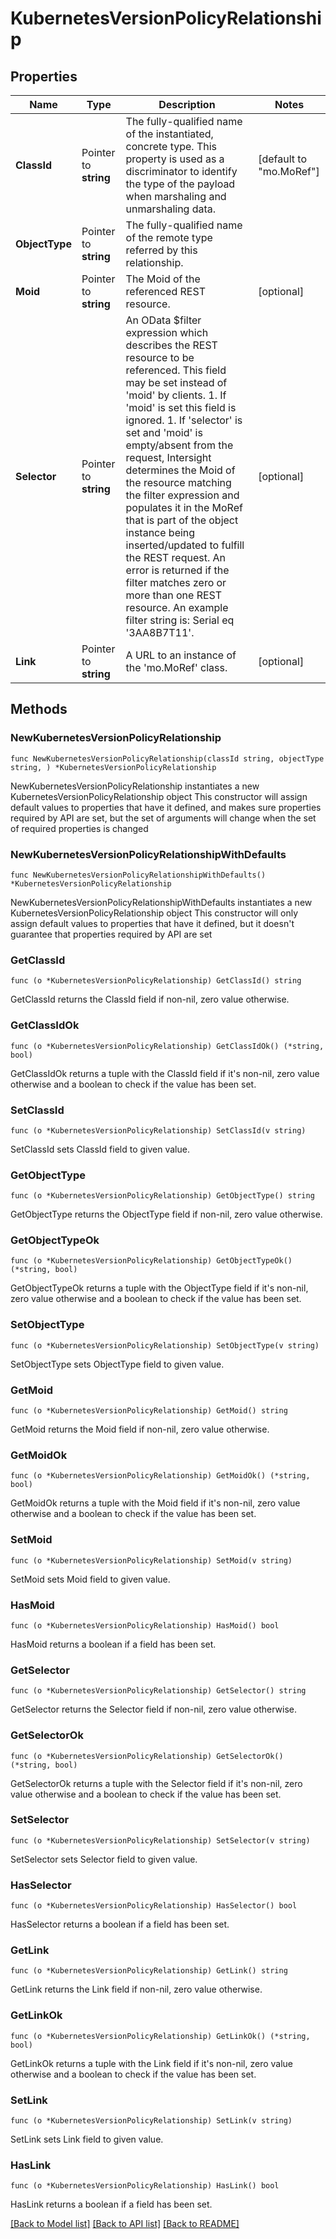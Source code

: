 # KubernetesVersionPolicyRelationship

## Properties

Name | Type | Description | Notes
------------ | ------------- | ------------- | -------------
**ClassId** | Pointer to **string** | The fully-qualified name of the instantiated, concrete type. This property is used as a discriminator to identify the type of the payload when marshaling and unmarshaling data. | [default to "mo.MoRef"]
**ObjectType** | Pointer to **string** | The fully-qualified name of the remote type referred by this relationship. | 
**Moid** | Pointer to **string** | The Moid of the referenced REST resource. | [optional] 
**Selector** | Pointer to **string** | An OData $filter expression which describes the REST resource to be referenced. This field may be set instead of &#39;moid&#39; by clients. 1. If &#39;moid&#39; is set this field is ignored. 1. If &#39;selector&#39; is set and &#39;moid&#39; is empty/absent from the request, Intersight determines the Moid of the resource matching the filter expression and populates it in the MoRef that is part of the object instance being inserted/updated to fulfill the REST request. An error is returned if the filter matches zero or more than one REST resource. An example filter string is: Serial eq &#39;3AA8B7T11&#39;. | [optional] 
**Link** | Pointer to **string** | A URL to an instance of the &#39;mo.MoRef&#39; class. | [optional] 

## Methods

### NewKubernetesVersionPolicyRelationship

`func NewKubernetesVersionPolicyRelationship(classId string, objectType string, ) *KubernetesVersionPolicyRelationship`

NewKubernetesVersionPolicyRelationship instantiates a new KubernetesVersionPolicyRelationship object
This constructor will assign default values to properties that have it defined,
and makes sure properties required by API are set, but the set of arguments
will change when the set of required properties is changed

### NewKubernetesVersionPolicyRelationshipWithDefaults

`func NewKubernetesVersionPolicyRelationshipWithDefaults() *KubernetesVersionPolicyRelationship`

NewKubernetesVersionPolicyRelationshipWithDefaults instantiates a new KubernetesVersionPolicyRelationship object
This constructor will only assign default values to properties that have it defined,
but it doesn't guarantee that properties required by API are set

### GetClassId

`func (o *KubernetesVersionPolicyRelationship) GetClassId() string`

GetClassId returns the ClassId field if non-nil, zero value otherwise.

### GetClassIdOk

`func (o *KubernetesVersionPolicyRelationship) GetClassIdOk() (*string, bool)`

GetClassIdOk returns a tuple with the ClassId field if it's non-nil, zero value otherwise
and a boolean to check if the value has been set.

### SetClassId

`func (o *KubernetesVersionPolicyRelationship) SetClassId(v string)`

SetClassId sets ClassId field to given value.


### GetObjectType

`func (o *KubernetesVersionPolicyRelationship) GetObjectType() string`

GetObjectType returns the ObjectType field if non-nil, zero value otherwise.

### GetObjectTypeOk

`func (o *KubernetesVersionPolicyRelationship) GetObjectTypeOk() (*string, bool)`

GetObjectTypeOk returns a tuple with the ObjectType field if it's non-nil, zero value otherwise
and a boolean to check if the value has been set.

### SetObjectType

`func (o *KubernetesVersionPolicyRelationship) SetObjectType(v string)`

SetObjectType sets ObjectType field to given value.


### GetMoid

`func (o *KubernetesVersionPolicyRelationship) GetMoid() string`

GetMoid returns the Moid field if non-nil, zero value otherwise.

### GetMoidOk

`func (o *KubernetesVersionPolicyRelationship) GetMoidOk() (*string, bool)`

GetMoidOk returns a tuple with the Moid field if it's non-nil, zero value otherwise
and a boolean to check if the value has been set.

### SetMoid

`func (o *KubernetesVersionPolicyRelationship) SetMoid(v string)`

SetMoid sets Moid field to given value.

### HasMoid

`func (o *KubernetesVersionPolicyRelationship) HasMoid() bool`

HasMoid returns a boolean if a field has been set.

### GetSelector

`func (o *KubernetesVersionPolicyRelationship) GetSelector() string`

GetSelector returns the Selector field if non-nil, zero value otherwise.

### GetSelectorOk

`func (o *KubernetesVersionPolicyRelationship) GetSelectorOk() (*string, bool)`

GetSelectorOk returns a tuple with the Selector field if it's non-nil, zero value otherwise
and a boolean to check if the value has been set.

### SetSelector

`func (o *KubernetesVersionPolicyRelationship) SetSelector(v string)`

SetSelector sets Selector field to given value.

### HasSelector

`func (o *KubernetesVersionPolicyRelationship) HasSelector() bool`

HasSelector returns a boolean if a field has been set.

### GetLink

`func (o *KubernetesVersionPolicyRelationship) GetLink() string`

GetLink returns the Link field if non-nil, zero value otherwise.

### GetLinkOk

`func (o *KubernetesVersionPolicyRelationship) GetLinkOk() (*string, bool)`

GetLinkOk returns a tuple with the Link field if it's non-nil, zero value otherwise
and a boolean to check if the value has been set.

### SetLink

`func (o *KubernetesVersionPolicyRelationship) SetLink(v string)`

SetLink sets Link field to given value.

### HasLink

`func (o *KubernetesVersionPolicyRelationship) HasLink() bool`

HasLink returns a boolean if a field has been set.


[[Back to Model list]](../README.md#documentation-for-models) [[Back to API list]](../README.md#documentation-for-api-endpoints) [[Back to README]](../README.md)



